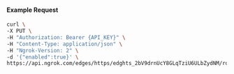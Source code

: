 <!-- Code generated for API Clients. DO NOT EDIT. -->

#### Example Request

```bash
curl \
-X PUT \
-H "Authorization: Bearer {API_KEY}" \
-H "Content-Type: application/json" \
-H "Ngrok-Version: 2" \
-d '{"enabled":true}' \
https://api.ngrok.com/edges/https/edghts_2bV9drnUcY8GLqTziU6ULbZydNM/routes/edghtsrt_2bV9e3rP7z8ljkIwBOAmHghqKcp/websocket_tcp_converter
```
